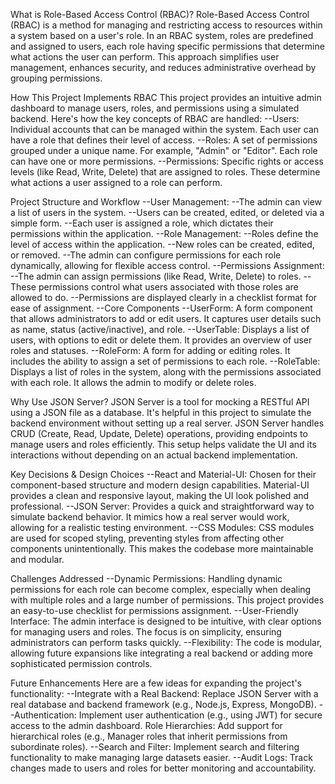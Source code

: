 <!-- # Getting Started with Create React App

This project was bootstrapped with [Create React App](https://github.com/facebook/create-react-app).

## Available Scripts

In the project directory, you can run:

### `npm start`

Runs the app in the development mode.\
Open [http://localhost:3000](http://localhost:3000) to view it in your browser.

The page will reload when you make changes.\
You may also see any lint errors in the console.

### `npm test`

Launches the test runner in the interactive watch mode.\
See the section about [running tests](https://facebook.github.io/create-react-app/docs/running-tests) for more information.

### `npm run build`

Builds the app for production to the `build` folder.\
It correctly bundles React in production mode and optimizes the build for the best performance.

The build is minified and the filenames include the hashes.\
Your app is ready to be deployed!

See the section about [deployment](https://facebook.github.io/create-react-app/docs/deployment) for more information.

### `npm run eject`

**Note: this is a one-way operation. Once you `eject`, you can't go back!**

If you aren't satisfied with the build tool and configuration choices, you can `eject` at any time. This command will remove the single build dependency from your project.

Instead, it will copy all the configuration files and the transitive dependencies (webpack, Babel, ESLint, etc) right into your project so you have full control over them. All of the commands except `eject` will still work, but they will point to the copied scripts so you can tweak them. At this point you're on your own.

You don't have to ever use `eject`. The curated feature set is suitable for small and middle deployments, and you shouldn't feel obligated to use this feature. However we understand that this tool wouldn't be useful if you couldn't customize it when you are ready for it.

## Learn More

You can learn more in the [Create React App documentation](https://facebook.github.io/create-react-app/docs/getting-started).

To learn React, check out the [React documentation](https://reactjs.org/).

### Code Splitting

This section has moved here: [https://facebook.github.io/create-react-app/docs/code-splitting](https://facebook.github.io/create-react-app/docs/code-splitting)

### Analyzing the Bundle Size

This section has moved here: [https://facebook.github.io/create-react-app/docs/analyzing-the-bundle-size](https://facebook.github.io/create-react-app/docs/analyzing-the-bundle-size)

### Making a Progressive Web App

This section has moved here: [https://facebook.github.io/create-react-app/docs/making-a-progressive-web-app](https://facebook.github.io/create-react-app/docs/making-a-progressive-web-app)

### Advanced Configuration

This section has moved here: [https://facebook.github.io/create-react-app/docs/advanced-configuration](https://facebook.github.io/create-react-app/docs/advanced-configuration)

### Deployment

This section has moved here: [https://facebook.github.io/create-react-app/docs/deployment](https://facebook.github.io/create-react-app/docs/deployment)

### `npm run build` fails to minify

This section has moved here: [https://facebook.github.io/create-react-app/docs/troubleshooting#npm-run-build-fails-to-minify](https://facebook.github.io/create-react-app/docs/troubleshooting#npm-run-build-fails-to-minify)
 -->


What is Role-Based Access Control (RBAC)?
Role-Based Access Control (RBAC) is a method for managing and restricting access to resources within a system based on a user's role. In an RBAC system, roles are predefined and assigned to users, each role having specific permissions that determine what actions the user can perform. This approach simplifies user management, enhances security, and reduces administrative overhead by grouping permissions.

How This Project Implements RBAC
This project provides an intuitive admin dashboard to manage users, roles, and permissions using a simulated backend. Here's how the key concepts of RBAC are handled:
--Users: Individual accounts that can be managed within the system. Each user can have a role that defines their level of access.
--Roles: A set of permissions grouped under a unique name. For example, "Admin" or "Editor". Each role can have one or more permissions.
--Permissions: Specific rights or access levels (like Read, Write, Delete) that are assigned to roles. These determine what actions a user assigned to a role can perform.

Project Structure and Workflow
--User Management:
  --The admin can view a list of users in the system.
  --Users can be created, edited, or deleted via a simple form.
  --Each user is assigned a role, which dictates their permissions within the application.
--Role Management:
  --Roles define the level of access within the application.
  --New roles can be created, edited, or removed.
  --The admin can configure permissions for each role dynamically, allowing for flexible access control.
--Permissions Assignment:
  --The admin can assign permissions (like Read, Write, Delete) to roles.
  --These permissions control what users associated with those roles are allowed to do.
  --Permissions are displayed clearly in a checklist format for ease of assignment.
--Core Components
  --UserForm: A form component that allows administrators to add or edit users. It captures user details such as name, status (active/inactive), and role.
  --UserTable: Displays a list of users, with options to edit or delete them. It provides an overview of user roles and statuses.
  --RoleForm: A form for adding or editing roles. It includes the ability to assign a set of permissions to each role.
  --RoleTable: Displays a list of roles in the system, along with the permissions associated with each role. It allows the admin to modify or delete roles.

Why Use JSON Server?
JSON Server is a tool for mocking a RESTful API using a JSON file as a database. It's helpful in this project to simulate the backend environment without setting up a real server. JSON Server handles CRUD (Create, Read, Update, Delete) operations, providing endpoints to manage users and roles efficiently. This setup helps validate the UI and its interactions without depending on an actual backend implementation.

Key Decisions & Design Choices
--React and Material-UI: Chosen for their component-based structure and modern design capabilities. Material-UI provides a clean and responsive layout, making the UI look polished and professional.
--JSON Server: Provides a quick and straightforward way to simulate backend behavior. It mimics how a real server would work, allowing for a realistic testing environment.
--CSS Modules: CSS modules are used for scoped styling, preventing styles from affecting other components unintentionally. This makes the codebase more maintainable and modular.

Challenges Addressed
--Dynamic Permissions: Handling dynamic permissions for each role can become complex, especially when dealing with multiple roles and a large number of permissions. This project provides an easy-to-use checklist for permissions assignment.
--User-Friendly Interface: The admin interface is designed to be intuitive, with clear options for managing users and roles. The focus is on simplicity, ensuring administrators can perform tasks quickly.
--Flexibility: The code is modular, allowing future expansions like integrating a real backend or adding more sophisticated permission controls.

Future Enhancements
Here are a few ideas for expanding the project's functionality:
--Integrate with a Real Backend: Replace JSON Server with a real database and backend framework (e.g., Node.js, Express, MongoDB).
--Authentication: Implement user authentication (e.g., using JWT) for secure access to the admin dashboard.
Role Hierarchies: Add support for hierarchical roles (e.g., Manager roles that inherit permissions from subordinate roles).
--Search and Filter: Implement search and filtering functionality to make managing large datasets easier.
--Audit Logs: Track changes made to users and roles for better monitoring and accountability.